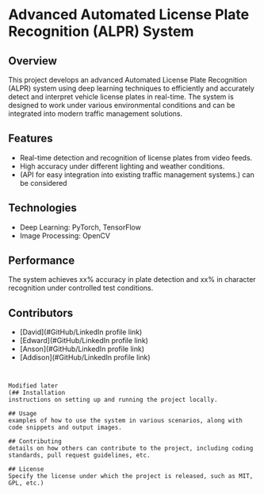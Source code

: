 # Advanced Automated License Plate Recognition (ALPR) System

## Overview
This project develops an advanced Automated License Plate Recognition (ALPR) system using deep learning techniques to efficiently and accurately detect and interpret vehicle license plates in real-time. The system is designed to work under various environmental conditions and can be integrated into modern traffic management solutions.

## Features
- Real-time detection and recognition of license plates from video feeds.
- High accuracy under different lighting and weather conditions.
- (API for easy integration into existing traffic management systems.) can be considered

## Technologies
- Deep Learning: PyTorch, TensorFlow
- Image Processing: OpenCV

## Performance
The system achieves xx% accuracy in plate detection and xx% in character recognition under controlled test conditions.

## Contributors
- [David](#GitHub/LinkedIn profile link)
- [Edward](#GitHub/LinkedIn profile link)
- [Anson](#GitHub/LinkedIn profile link)
- [Addison](#GitHub/LinkedIn profile link)

```


Modified later
(## Installation
instructions on setting up and running the project locally.

## Usage
examples of how to use the system in various scenarios, along with code snippets and output images.

## Contributing
details on how others can contribute to the project, including coding standards, pull request guidelines, etc.

## License
Specify the license under which the project is released, such as MIT, GPL, etc.)
